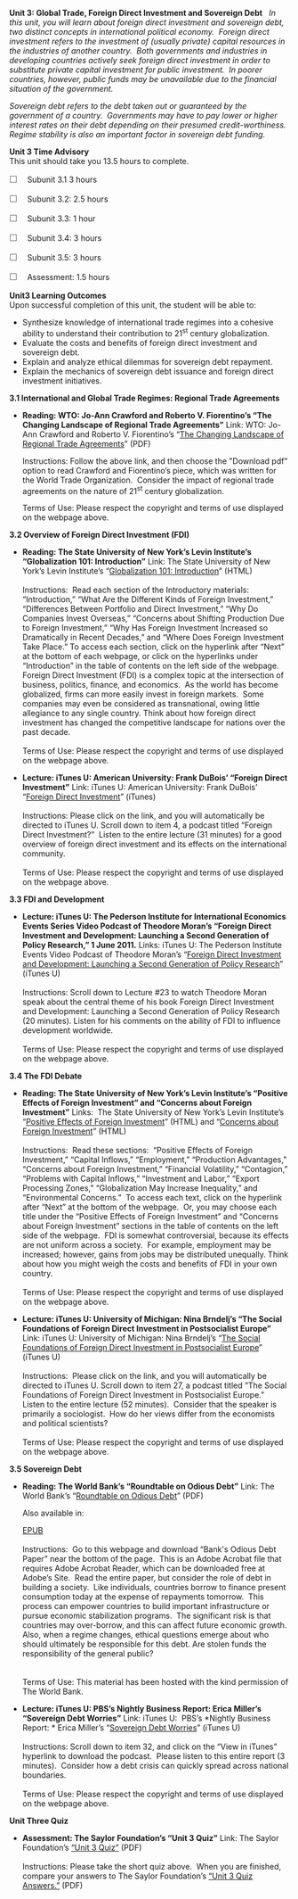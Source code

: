 **Unit 3: Global Trade, Foreign Direct Investment and Sovereign Debt**
<span id="3"></span> 
*In this unit, you will learn about foreign direct investment and
sovereign debt, two distinct concepts in international political
economy.  Foreign direct investment refers to the investment of (usually
private) capital resources in the industries of another country.  Both
governments and industries in developing countries actively seek foreign
direct investment in order to substitute private capital investment for
public investment.  In poorer countries, however, public funds may be
unavailable due to the financial situation of the government.*  
  
 *Sovereign debt refers to the debt taken out or guaranteed by the
government of a country.  Governments may have to pay lower or higher
interest rates on their debt depending on their presumed
credit-worthiness.  Regime stability is also an important factor in
sovereign debt funding.*

**Unit 3 Time Advisory**  
This unit should take you 13.5 hours to complete.  
  
 <span
style="color: rgb(85, 85, 85); font-family: 'Myriad Pro', 'Gill Sans', 'Gill Sans MT', Calibri, sans-serif; font-size: 16px; line-height: 21px; text-align: left; -webkit-text-size-adjust: none; ">☐
   </span>Subunit 3.1 3 hours  
  
 <span
style="color: rgb(85, 85, 85); font-family: 'Myriad Pro', 'Gill Sans', 'Gill Sans MT', Calibri, sans-serif; font-size: 16px; line-height: 21px; text-align: left; -webkit-text-size-adjust: none; ">☐
   </span>Subunit 3.2: 2.5 hours  
  
 <span
style="color: rgb(85, 85, 85); font-family: 'Myriad Pro', 'Gill Sans', 'Gill Sans MT', Calibri, sans-serif; font-size: 16px; line-height: 21px; text-align: left; -webkit-text-size-adjust: none; ">☐
   </span>Subunit 3.3: 1 hour  
  
 <span
style="color: rgb(85, 85, 85); font-family: 'Myriad Pro', 'Gill Sans', 'Gill Sans MT', Calibri, sans-serif; font-size: 16px; line-height: 21px; text-align: left; -webkit-text-size-adjust: none; ">☐
   </span>Subunit 3.4: 3 hours  
  
 <span
style="color: rgb(85, 85, 85); font-family: 'Myriad Pro', 'Gill Sans', 'Gill Sans MT', Calibri, sans-serif; font-size: 16px; line-height: 21px; text-align: left; -webkit-text-size-adjust: none; ">☐
   </span>Subunit 3.5: 3 hours  
  
 <span
style="color: rgb(85, 85, 85); font-family: 'Myriad Pro', 'Gill Sans', 'Gill Sans MT', Calibri, sans-serif; font-size: 16px; line-height: 21px; text-align: left; -webkit-text-size-adjust: none; ">☐
   </span>Assessment: 1.5 hours

**Unit3 Learning Outcomes**  
Upon successful completion of this unit, the student will be able to:  
-   Synthesize knowledge of international trade regimes into a cohesive
    ability to understand their contribution to 21<sup>st</sup> century
    globalization.
-   Evaluate the costs and benefits of foreign direct investment and
    sovereign debt.
-   Explain and analyze ethical dilemmas for sovereign debt repayment.
-   Explain the mechanics of sovereign debt issuance and foreign direct
    investment initiatives.

**3.1 International and Global Trade Regimes: Regional Trade
Agreements** <span id="3.1"></span> 
-   **Reading: WTO: Jo-Ann Crawford and Roberto V. Fiorentino’s “The
    Changing Landscape of Regional Trade Agreements”**
    Link: WTO: Jo-Ann Crawford and Roberto V. Fiorentino’s “[The
    Changing Landscape of Regional Trade
    Agreements](http://www.wto.org/english/res_e/publications_e/disc_paper8_e.htm)”
    (PDF)  
      
     Instructions: Follow the above link, and then choose the "Download
    pdf" option to read Crawford and Fiorentino’s piece, which was
    written for the World Trade Organization.  Consider the impact of
    regional trade agreements on the nature of 21<sup>st</sup> century
    globalization.  
      
     Terms of Use: Please respect the copyright and terms of use
    displayed on the webpage above.

**3.2 Overview of Foreign Direct Investment (FDI)** <span
id="3.2"></span> 
-   **Reading: The State University of New York’s Levin Institute’s
    “Globalization 101: Introduction”**
    Link: The State University of New York’s Levin Institute’s
    “[Globalization 101:
    Introduction](http://www.globalization101.org/introduction-8/)”
    (HTML)  
        
     Instructions:  Read each section of the Introductory materials: 
    “Introduction,” “What Are the Different Kinds of Foreign
    Investment,” “Differences Between Portfolio and Direct Investment,”
    “Why Do Companies Invest Overseas,” “Concerns about Shifting
    Production Due to Foreign Investment,” “Why Has Foreign Investment
    Increased so Dramatically in Recent Decades,” and “Where Does
    Foreign Investment Take Place.” To access each section, click on the
    hyperlink after “Next” at the bottom of each webpage, or click on
    the hyperlinks under “Introduction” in the table of contents on the
    left side of the webpage.  Foreign Direct Investment (FDI) is a
    complex topic at the intersection of business, politics, finance,
    and economics.  As the world has become globalized, firms can more
    easily invest in foreign markets.  Some companies may even be
    considered as transnational, owing little allegiance to any single
    country. Think about how foreign direct investment has changed the
    competitive landscape for nations over the past decade.  
        
     Terms of Use: Please respect the copyright and terms of use
    displayed on the webpage above.

-   **Lecture: iTunes U: American University: Frank DuBois’ “Foreign
    Direct Investment”**
    Link: iTunes U: American University: Frank DuBois’ “[Foreign Direct
    Investment](http://deimos3.apple.com/WebObjects/Core.woa/Browse/american.edu.2118357335)”
    (iTunes)  
        
     Instructions: Please click on the link, and you will automatically
    be directed to iTunes U. Scroll down to item 4, a podcast titled
    “Foreign Direct Investment?”  Listen to the entire lecture (31
    minutes) for a good overview of foreign direct investment and its
    effects on the international community.  
        
     Terms of Use: Please respect the copyright and terms of use
    displayed on the webpage above.

**3.3 FDI and Development** <span id="3.3"></span> 
-   **Lecture: iTunes U: The Pederson Institute for International
    Economics Events Series Video Podcast of Theodore Moran’s “Foreign
    Direct Investment and Development: Launching a Second Generation of
    Policy Research,” 1 June 2011.**
    Links: iTunes U: The Pederson Institute Events Video Podcast of
    Theodore Moran’s “[Foreign Direct Investment and Development:
    Launching a Second Generation of Policy
    Research](http://itunes.apple.com/us/podcast/peterson-institute-events/id372381976)”
    (iTunes U)  
        
     Instructions: Scroll down to Lecture \#23 to watch Theodore Moran
    speak about the central theme of his book Foreign Direct Investment
    and Development: Launching a Second Generation of Policy Research
    (20 minutes). Listen for his comments on the ability of FDI to
    influence development worldwide.  
        
     Terms of Use: Please respect the copyright and terms of use
    displayed on the webpage above.

**3.4 The FDI Debate** <span id="3.4"></span> 
-   **Reading: The State University of New York’s Levin Institute’s
    “Positive Effects of Foreign Investment” and “Concerns about Foreign
    Investment”**
    Links:  The State University of New York’s Levin Institute’s
    “[Positive Effects of Foreign
    Investment](http://www.globalization101.org/positive-effects-of-foreign-investment/)”
    (HTML) and “[Concerns about Foreign
    Investment](http://www.globalization101.org/financial-volatility/)”
    (HTML)  
        
     Instructions:  Read these sections:  “Positive Effects of Foreign
    Investment,” “Capital Inflows,” “Employment,” “Production
    Advantages,” “Concerns about Foreign Investment,” “Financial
    Volatility,” “Contagion,” “Problems with Capital Inflows,”
    “Investment and Labor,” “Export Processing Zones,” “Globalization
    May Increase Inequality,” and “Environmental Concerns.”  To access
    each text, click on the hyperlink after “Next” at the bottom of the
    webpage.  Or, you may choose each title under the “Positive Effects
    of Foreign Investment” and “Concerns about Foreign Investment”
    sections in the table of contents on the left side of the webpage. 
    FDI is somewhat controversial, because its effects are not uniform
    across a society.  For example, employment may be increased;
    however, gains from jobs may be distributed unequally. Think about
    how you might weigh the costs and benefits of FDI in your own
    country.  
        
     Terms of Use: Please respect the copyright and terms of use
    displayed on the webpage above.

-   **Lecture: iTunes U: University of Michigan: Nina Brndelj’s “The
    Social Foundations of Foreign Direct Investment in Postsocialist
    Europe”**
    Link: iTunes U: University of Michigan: Nina Brndelj’s “[The Social
    Foundations of Foreign Direct Investment in Postsocialist
    Europe](http://deimos3.apple.com/WebObjects/Core.woa/Browse/umich-public.1926863451)”
    (iTunes U)  
        
     Instructions:  Please click on the link, and you will automatically
    be directed to iTunes U. Scroll down to item 27, a podcast titled
    “The Social Foundations of Foreign Direct Investment in
    Postsocialist Europe.”  Listen to the entire lecture (52 minutes). 
    Consider that the speaker is primarily a sociologist.  How do her
    views differ from the economists and political scientists?  
        
     Terms of Use: Please respect the copyright and terms of use
    displayed on the webpage above.

**3.5 Sovereign Debt** <span id="3.5"></span> 
-   **Reading: The World Bank’s “Roundtable on Odious Debt”**
    Link: The World Bank’s “[Roundtable on Odious
    Debt](https://resources.saylor.org/wwwresources/archived/site/wp-content/uploads/2011/08/Polsc411-3.4-OdiousDebtPaper.pdf)”
    (PDF)  
      
     Also available in:  

    [EPUB](https://resources.saylor.org/wwwresources/archived/site/wp-content/uploads/2011/08/Polsc411-3.4-OdiousDebtPaper-epub.epub)  
        
     Instructions:  Go to this webpage and download “Bank's Odious Debt
    Paper” near the bottom of the page.  This is an Adobe Acrobat file
    that requires Adobe Acrobat Reader, which can be downloaded free at
    Adobe’s Site.  Read the entire paper, but consider the role of debt
    in building a society.  Like individuals, countries borrow to
    finance present consumption today at the expense of repayments
    tomorrow.  This process can empower countries to build important
    infrastructure or pursue economic stabilization programs.  The
    significant risk is that countries may over-borrow, and this can
    affect future economic growth.  Also, when a regime changes, ethical
    questions emerge about who should ultimately be responsible for this
    debt. Are stolen funds the responsibility of the general public?  
        
        
     Terms of Use: This material has been hosted with the kind
    permission of The World Bank.

-   **Lecture: iTunes U: PBS’s Nightly Business Report: Erica Miller’s
    “Sovereign Debt Worries”**
    Link: iTunes U:  PBS’s *Nightly Business Report: * Erica Miller’s
    “[Sovereign Debt
    Worries](http://itunes.apple.com/in/podcast/how-economy-works-nightly/id344492018)”
    (iTunes U)  
        
     Instructions: Scroll down to item 32, and click on the “View in
    iTunes” hyperlink to download the podcast.  Please listen to this
    entire report (3 minutes).  Consider how a debt crisis can quickly
    spread across national boundaries.  
        
     Terms of Use: Please respect the copyright and terms of use
    displayed on the webpage above.

**Unit Three Quiz** <span id="3.6"></span> 
-   **Assessment: The Saylor Foundation’s “Unit 3 Quiz”**
    Link: The Saylor Foundation’s [“Unit 3
    Quiz](https://resources.saylor.org/wwwresources/archived/site/wp-content/uploads/2011/06/POLSC411-Unit-Three-Quiz.pdf)[”](https://resources.saylor.org/wwwresources/archived/site/wp-content/uploads/2011/06/POLSC411-Unit-Three-Quiz.pdf)
    (PDF)  
        
     Instructions: Please take the short quiz above.  When you are
    finished, compare your answers to The Saylor Foundation’s [“Unit 3
    Quiz
    Answers](https://resources.saylor.org/wwwresources/archived/site/wp-content/uploads/2011/06/POLSC411-Unit-Three-Quiz-Answers.pdf)[.”](https://resources.saylor.org/wwwresources/archived/site/wp-content/uploads/2011/06/POLSC411-Unit-Three-Quiz-Answers.pdf)
    (PDF)


